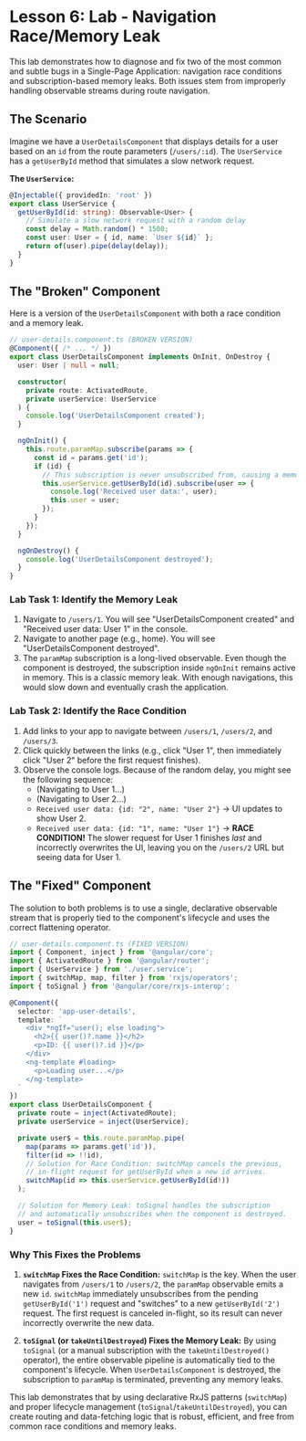 # Lesson 6: Lab - Navigation Race/Memory Leak

This lab demonstrates how to diagnose and fix two of the most common and subtle bugs in a Single-Page Application: navigation race conditions and subscription-based memory leaks. Both issues stem from improperly handling observable streams during route navigation.

## The Scenario

Imagine we have a `UserDetailsComponent` that displays details for a user based on an `id` from the route parameters (`/users/:id`). The `UserService` has a `getUserById` method that simulates a slow network request.

**The `UserService`:**
```typescript
@Injectable({ providedIn: 'root' })
export class UserService {
  getUserById(id: string): Observable<User> {
    // Simulate a slow network request with a random delay
    const delay = Math.random() * 1500;
    const user: User = { id, name: `User ${id}` };
    return of(user).pipe(delay(delay));
  }
}
```

## The "Broken" Component

Here is a version of the `UserDetailsComponent` with both a race condition and a memory leak.

```typescript
// user-details.component.ts (BROKEN VERSION)
@Component({ /* ... */ })
export class UserDetailsComponent implements OnInit, OnDestroy {
  user: User | null = null;

  constructor(
    private route: ActivatedRoute,
    private userService: UserService
  ) {
    console.log('UserDetailsComponent created');
  }

  ngOnInit() {
    this.route.paramMap.subscribe(params => {
      const id = params.get('id');
      if (id) {
        // This subscription is never unsubscribed from, causing a memory leak.
        this.userService.getUserById(id).subscribe(user => {
          console.log('Received user data:', user);
          this.user = user;
        });
      }
    });
  }

  ngOnDestroy() {
    console.log('UserDetailsComponent destroyed');
  }
}
```

### Lab Task 1: Identify the Memory Leak

1.  Navigate to `/users/1`. You will see "UserDetailsComponent created" and "Received user data: User 1" in the console.
2.  Navigate to another page (e.g., home). You will see "UserDetailsComponent destroyed".
3.  The `paramMap` subscription is a long-lived observable. Even though the component is destroyed, the subscription inside `ngOnInit` remains active in memory. This is a classic memory leak. With enough navigations, this would slow down and eventually crash the application.

### Lab Task 2: Identify the Race Condition

1.  Add links to your app to navigate between `/users/1`, `/users/2`, and `/users/3`.
2.  Click quickly between the links (e.g., click "User 1", then immediately click "User 2" before the first request finishes).
3.  Observe the console logs. Because of the random delay, you might see the following sequence:
    -   (Navigating to User 1...)
    -   (Navigating to User 2...)
    -   `Received user data: {id: "2", name: "User 2"}` -> UI updates to show User 2.
    -   `Received user data: {id: "1", name: "User 1"}` -> **RACE CONDITION!** The slower request for User 1 finishes *last* and incorrectly overwrites the UI, leaving you on the `/users/2` URL but seeing data for User 1.

## The "Fixed" Component

The solution to both problems is to use a single, declarative observable stream that is properly tied to the component's lifecycle and uses the correct flattening operator.

```typescript
// user-details.component.ts (FIXED VERSION)
import { Component, inject } from '@angular/core';
import { ActivatedRoute } from '@angular/router';
import { UserService } from './user.service';
import { switchMap, map, filter } from 'rxjs/operators';
import { toSignal } from '@angular/core/rxjs-interop';

@Component({
  selector: 'app-user-details',
  template: `
    <div *ngIf="user(); else loading">
      <h2>{{ user()?.name }}</h2>
      <p>ID: {{ user()?.id }}</p>
    </div>
    <ng-template #loading>
      <p>Loading user...</p>
    </ng-template>
  `
})
export class UserDetailsComponent {
  private route = inject(ActivatedRoute);
  private userService = inject(UserService);

  private user$ = this.route.paramMap.pipe(
    map(params => params.get('id')),
    filter(id => !!id),
    // Solution for Race Condition: switchMap cancels the previous,
    // in-flight request for getUserById when a new id arrives.
    switchMap(id => this.userService.getUserById(id!))
  );

  // Solution for Memory Leak: toSignal handles the subscription
  // and automatically unsubscribes when the component is destroyed.
  user = toSignal(this.user$);
}
```

### Why This Fixes the Problems

1.  **`switchMap` Fixes the Race Condition:** `switchMap` is the key. When the user navigates from `/users/1` to `/users/2`, the `paramMap` observable emits a new `id`. `switchMap` immediately unsubscribes from the pending `getUserById('1')` request and "switches" to a new `getUserById('2')` request. The first request is canceled in-flight, so its result can never incorrectly overwrite the new data.

2.  **`toSignal` (or `takeUntilDestroyed`) Fixes the Memory Leak:** By using `toSignal` (or a manual subscription with the `takeUntilDestroyed()` operator), the entire observable pipeline is automatically tied to the component's lifecycle. When `UserDetailsComponent` is destroyed, the subscription to `paramMap` is terminated, preventing any memory leaks.

This lab demonstrates that by using declarative RxJS patterns (`switchMap`) and proper lifecycle management (`toSignal`/`takeUntilDestroyed`), you can create routing and data-fetching logic that is robust, efficient, and free from common race conditions and memory leaks.